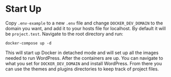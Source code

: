 # Start Up

Copy `.env-example` to a new `.env` file and change `DOCKER_DEV_DOMAIN` to the
domain you want, and add it to your hosts file for localhost. By default it will
be `project.test`. Navigate to the root directory and run:

```
docker-compose up -d
```

This will start up Docker in detached mode and will set up all the images needed
to run WordPress. After the containers are up. You can navigate to what you set
for `DOCKER_DEV_DOMAIN` and install WordPress. From there you can use the themes
and plugins directories to keep track of project files.
